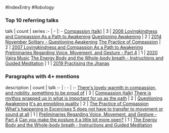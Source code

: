 #IndexEntry #Robology

### Top 10 referring talks
talk | count | series
:- | - |: -
<a data-href="Compassion (talk)" href="Compassion+%28talk%29" class="internal-link" target="_blank" rel="noopener">Compassion (talk)</a> | 3 | <a data-href="2008 Lovingkindness and Compassion As a Path to Awakening" href="2008+Lovingkindness+and+Compassion+As+a+Path+to+Awakening" class="internal-link" target="_blank" rel="noopener">2008 Lovingkindness and Compassion As a Path to Awakening</a>
<a data-href="Questioning Awakening" href="Questioning+Awakening" class="internal-link" target="_blank" rel="noopener">Questioning Awakening</a> | 2 | <a data-href="2014 November Solitary - Questioning Awakening" href="2014+November+Solitary+-+Questioning+Awakening" class="internal-link" target="_blank" rel="noopener">2014 November Solitary - Questioning Awakening</a>
<a data-href="The Practice of Compassion" href="The+Practice+of+Compassion" class="internal-link" target="_blank" rel="noopener">The Practice of Compassion</a> | 2 | <a data-href="2007 Lovingkindness and Compassion As a Path to Awakening" href="2007+Lovingkindness+and+Compassion+As+a+Path+to+Awakening" class="internal-link" target="_blank" rel="noopener">2007 Lovingkindness and Compassion As a Path to Awakening</a>
<a data-href="Preliminaries Regarding Voice, Movement, and Gesture - Part 4" href="Preliminaries+Regarding+Voice%2C+Movement%2C+and+Gesture+-+Part+4" class="internal-link" target="_blank" rel="noopener">Preliminaries Regarding Voice, Movement, and Gesture - Part 4</a> | 1 | <a data-href="2020 Vajra Music" href="2020+Vajra+Music" class="internal-link" target="_blank" rel="noopener">2020 Vajra Music</a>
<a data-href="The Energy Body and the Whole-body breath - Instructions and Guided Meditation" href="The+Energy+Body+and+the+Whole-body+breath+-+Instructions+and+Guided+Meditation" class="internal-link" target="_blank" rel="noopener">The Energy Body and the Whole-body breath - Instructions and Guided Meditation</a> | 1 | <a data-href="2019 Practising the Jhanas" href="2019+Practising+the+Jhanas" class="internal-link" target="_blank" rel="noopener">2019 Practising the Jhanas</a>

### Paragraphs with 4+ mentions
description | count | talk
:- | : - | :-
<a aria-label-position="top" aria-label="Compassion (talk) > Theres lovely warmth in compassion and nobility something to be proud of" data-href="Compassion (talk)#There's lovely warmth in compassion and nobility something to be proud of" href="Compassion+%28talk%29#There%27s+lovely+warmth+in+compassion+and+nobility+something+to+be+proud+of" class="internal-link" target="_blank" rel="noopener">There&#x27;s lovely warmth in compassion, and nobility, something to be proud of</a> | 3 | <a data-href="Compassion (talk)" href="Compassion+%28talk%29" class="internal-link" target="_blank" rel="noopener">Compassion (talk)</a>
<a aria-label-position="top" aria-label="Questioning Awakening > There is mythos wrapped up in what is important for us as the path" data-href="Questioning Awakening#There is mythos wrapped up in what is important for us as the path" href="Questioning+Awakening#There+is+mythos+wrapped+up+in+what+is+important+for+us+as+the+path" class="internal-link" target="_blank" rel="noopener">There is mythos wrapped up in what is important for us as the path</a> | 2 | <a data-href="Questioning Awakening" href="Questioning+Awakening" class="internal-link" target="_blank" rel="noopener">Questioning Awakening</a>
<a aria-label-position="top" aria-label="The Practice of Compassion > Its an ennobling quality" data-href="The Practice of Compassion#It's an ennobling quality" href="The+Practice+of+Compassion#It%27s+an+ennobling+quality" class="internal-link" target="_blank" rel="noopener">It&#x27;s an ennobling quality</a> | 2 | <a data-href="The Practice of Compassion" href="The+Practice+of+Compassion" class="internal-link" target="_blank" rel="noopener">The Practice of Compassion</a>
<a aria-label-position="top" aria-label="Preliminaries Regarding Voice, Movement, and Gesture - Part 4 > Whats happening in Excercises 5 does not have to transfer to movement or sound at all" data-href="Preliminaries Regarding Voice, Movement, and Gesture - Part 4#What's happening in Excercises 5 does not have to transfer to movement or sound at all" href="Preliminaries+Regarding+Voice%2C+Movement%2C+and+Gesture+-+Part+4#What%27s+happening+in+Excercises+5+does+not+have+to+transfer+to+movement+or+sound+at+all" class="internal-link" target="_blank" rel="noopener">What&#x27;s happening in Excercises 5 does not have to transfer to movement or sound at all</a> | 1 | <a data-href="Preliminaries Regarding Voice, Movement, and Gesture - Part 4" href="Preliminaries+Regarding+Voice%2C+Movement%2C+and+Gesture+-+Part+4" class="internal-link" target="_blank" rel="noopener">Preliminaries Regarding Voice, Movement, and Gesture - Part 4</a>
<a aria-label-position="top" aria-label="The Energy Body and the Whole-body breath - Instructions and Guided Meditation > Can you make the posture it a little bit more open" data-href="The Energy Body and the Whole-body breath - Instructions and Guided Meditation#Can you make the posture it a little bit more open" href="The+Energy+Body+and+the+Whole-body+breath+-+Instructions+and+Guided+Meditation#Can+you+make+the+posture+it+a+little+bit+more+open" class="internal-link" target="_blank" rel="noopener">Can you make the posture it a little bit more open?</a> | 1 | <a data-href="The Energy Body and the Whole-body breath - Instructions and Guided Meditation" href="The+Energy+Body+and+the+Whole-body+breath+-+Instructions+and+Guided+Meditation" class="internal-link" target="_blank" rel="noopener">The Energy Body and the Whole-body breath - Instructions and Guided Meditation</a>

